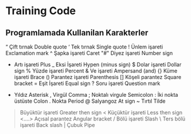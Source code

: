# Training Code

## Programlamada Kullanilan Karakterler

“ Çift tırnak Double quote
‘ Tek tırnak Single quote
! Ünlem işareti Exclamation mark
^ Şapka işareti Caret
"#" Diyez işareti Number sign
+ Artı işareti Plus
_ Eksi İşareti Hypen (minus sign)
$ Dolar işareti Dollar sign
% Yüzde işareti Percent
& Ve işareti Ampersand (and)
{} Küme işareti Brace
() Parantez işareti Parenthesis
[] Köşeli parantez Square bracket
= Eşit İşareti Equal sign
? Soru işareti Question mark
* Yıldız Asterisk
, Virgül Comma
; Noktalı virgule Semicolon
: İki nokta üstüste Colon
. Nokta Period
@ Salyangoz At sign
~ Tırtıl Tilde
> Büyüktür işareti Greater then sign
< Küçüktür işareti Less then sign
<….> Açısal parantez Angular bracket
/ Bölü işareti Slash
\ Ters bölü işareti Back slash
| Çubuk Pipe
